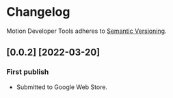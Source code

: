 # Changelog

Motion Developer Tools adheres to [Semantic Versioning](http://semver.org/).

## [0.0.2] [2022-03-20]

### First publish

- Submitted to Google Web Store.
